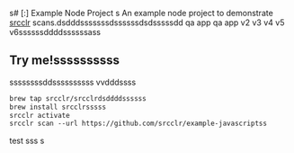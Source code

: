 s# [:] Example Node Project
s
An example node project to demonstrate [srcclr](https://www.srcclr.com) scans.dsdddsssssssdssssssdsdsssssdd qa app qa app v2 v3 v4 v5 v6ssssssddddssssssass

## Try me!ssssssssss
ssssssssddssssssssss
vvdddssss
```ss
brew tap srcclr/srcclrdsddddssssss
brew install srcclrsssss
srcclr activate
srcclr scan --url https://github.com/srcclr/example-javascriptss
```
test
sss
s
